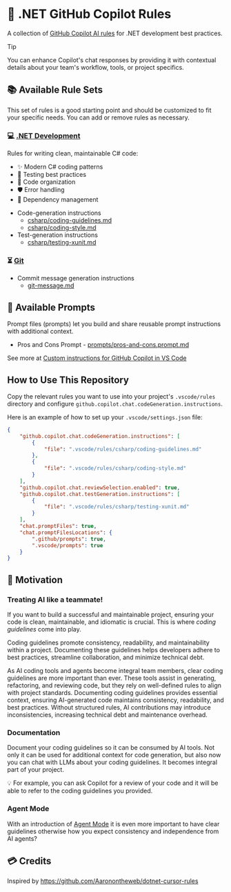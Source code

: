 # 🤖 .NET GitHub Copilot Rules

A collection of [GitHub Copilot AI rules](https://code.visualstudio.com/docs/copilot/copilot-customization) for .NET development best practices.

> [!TIP]
> You can enhance Copilot's chat responses by providing it with contextual details about your team's workflow, tools, or project specifics.

## 📚 Available Rule Sets

This set of rules is a good starting point and should be customized to fit your specific needs. You can add or remove rules as necessary.


### 💻 [.NET Development](.vscode/rules/csharp/)

Rules for writing clean, maintainable C# code:
- ✨ Modern C# coding patterns
- 🧪 Testing best practices
- 📁 Code organization
- 🛡️ Error handling
- 🔌 Dependency management

* Code-generation instructions
  * [csharp/coding-guidelines.md](.vscode/rules/csharp/coding-guidelines.md)
  * [csharp/coding-style.md](.vscode/rules/csharp/coding-style.md)
* Test-generation instructions
  * [csharp/testing-xunit.md](.vscode/rules/csharp/testing-xunit.md)

### ⏳ [Git](.vscode/rules/git-message.md)

* Commit message generation instructions
  * [git-message.md](.vscode/rules/git-message.md)

## 📝 Available Prompts

Prompt files (prompts) let you build and share reusable prompt instructions with additional context.

- Pros and Cons Prompt - [prompts/pros-and-cons.prompt.md](.vscode/prompts/pros-and-cons.prompt.md)

See more at [Custom instructions for GitHub Copilot in VS Code](https://code.visualstudio.com/docs/copilot/copilot-customization)

## How to Use This Repository

Copy the relevant rules you want to use into your project's `.vscode/rules` directory and configure `github.copilot.chat.codeGeneration.instructions`.

Here is an example of how to set up your `.vscode/settings.json` file:

```json
{
    "github.copilot.chat.codeGeneration.instructions": [
        {
            "file": ".vscode/rules/csharp/coding-guidelines.md"
        },
        {
            "file": ".vscode/rules/csharp/coding-style.md"
        }
    ],
    "github.copilot.chat.reviewSelection.enabled": true,
    "github.copilot.chat.testGeneration.instructions": [
        {
            "file": ".vscode/rules/csharp/testing-xunit.md"
        }
    ],
    "chat.promptFiles": true,
    "chat.promptFilesLocations": {
        ".github/prompts": true,
        ".vscode/prompts": true
    }
}
```

## 🚀 Motivation

### Treating AI like a teammate!

If you want to build a successful and maintainable project, ensuring your code is clean, maintainable, and idiomatic is crucial. This is where *coding guidelines* come into play.

Coding guidelines promote consistency, readability, and maintainability within a project. Documenting these guidelines helps developers adhere to best practices, streamline collaboration, and minimize technical debt.

As AI coding tools and agents become integral team members, clear coding guidelines are more important than ever. These tools assist in generating, refactoring, and reviewing code, but they rely on well-defined rules to align with project standards. Documenting coding guidelines provides essential context, ensuring AI-generated code maintains consistency, readability, and best practices. Without structured rules, AI contributions may introduce inconsistencies, increasing technical debt and maintenance overhead.

### Documentation

Document your coding guidelines so it can be consumed by AI tools. Not only it can be used for additional context for code generation, but also now you can chat with LLMs about your coding guidelines. It becomes integral part of your project.

💡 For example, you can ask Copilot for a review of your code and it will be able to refer to the coding guidelines you provided.

### Agent Mode

With an introduction of [Agent Mode](https://code.visualstudio.com/blogs/2025/02/24/introducing-copilot-agent-mode) it is even more important to have clear guidelines otherwise how you expect consistency and independence from AI agents?

## 💳 Credits

Inspired by <https://github.com/Aaronontheweb/dotnet-cursor-rules>
